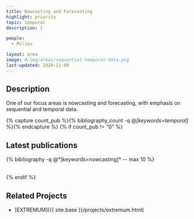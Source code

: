 ```yaml
---
title: Nowcasting and Forecasting
highlight: priority
topic: temporal
description: |

people:
  - Miliou

layout: area
image: #/img/areas/sequential-temporal-data.png
last-updated: 2020-11-09
---
```



## Description

One of our focus areas is nowcasting and forecasting, with emphasis on sequential and temporal data.  
<!--In particular, we are interested in (1) learning predictive models, such as ensemble models, for classification of complex temporal data sources, such as univariate and multivariate time series, event sequences, sequences of temporal intervals, and graphs, (2) building efficient indexing structures and searching techniques for complex data sources, (3) time series prediction and event burst detection using statistical methods and deep learning. -->

{% capture count_pub %}{% bibliography_count -q @*[keywords=temporal]* %}{% endcapture %}
{% if count_pub != "0" %}
<br>

## Latest publications

<div class="publications">
    <table class="table">
        <tbody>
        <tr>
          {% bibliography -q @*[keywords=nowcasting]*  -- max 10 %}
        </tr>
        </tbody>
    </table>
</div>
{% endif %}

<br>

## Related Projects

- [EXTREMUM]({{ site.base }}/projects/extremum.html)
